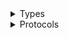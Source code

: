 <details>
<summary>Types</summary>

  - [RedshiftClient](/aws-sdk-swift/reference/0.x/AWSRedshift/RedshiftClient)
  - [RedshiftClient.RedshiftClientConfiguration](/aws-sdk-swift/reference/0.x/AWSRedshift/RedshiftClient.RedshiftClientConfiguration)
  - [RedshiftClientLogHandlerFactory](/aws-sdk-swift/reference/0.x/AWSRedshift/RedshiftClientLogHandlerFactory)
  - [RedshiftClientTypes](/aws-sdk-swift/reference/0.x/AWSRedshift/RedshiftClientTypes)

</details>

<details>
<summary>Protocols</summary>

  - [RedshiftClientProtocol](/aws-sdk-swift/reference/0.x/AWSRedshift/RedshiftClientProtocol)

</details>
